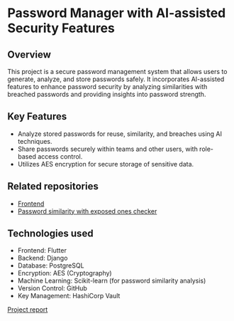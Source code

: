 # Password Manager with AI-assisted Security Features

## Overview
This project is a secure password management system that allows users to generate, analyze, and store passwords safely. It incorporates AI-assisted features to enhance password security by analyzing similarities with breached passwords and providing insights into password strength.

## Key Features
- Analyze stored passwords for reuse, similarity, and breaches using AI techniques.
- Share passwords securely within teams and other users, with role-based access control.
- Utilizes AES encryption for secure storage of sensitive data.

## Related repositories
 - [Frontend](https://github.com/ikhwanmohd2002/password_manager)
 - [Password similarity with exposed ones checker](https://github.com/ahmadileham/password-similarity-ai)

## Technologies used
- Frontend: Flutter
- Backend: Django
- Database: PostgreSQL
- Encryption: AES (Cryptography)
- Machine Learning: Scikit-learn (for password similarity analysis)
- Version Control: GitHub
- Key Management: HashiCorp Vault

[Project report](https://drive.google.com/file/d/10ADikqz5PWgIZCcx_NiY4kjpdu5Qf8Nv/view?usp=drive_link)
